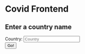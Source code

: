 # Covid Frontend

<script>
function country(){
    var country_name = document.getElementById("country").value;
    const url = "https://csa.rebeccaaa.tk/api/covid/daily/";
    fetch(url)
        // response is a RESTful "promise" on any successful fetch
        .then(response => {
        // check for response errors
        if (response.status !== 200) {
            error('GET API response failure: ' + response.status);
            return;
        }
        // valid response will have JSON data
        response.json().then(data => {
            console.log(data);
            for (const row of data.countries_stat) {
                if (country_name = data.country_name){
                    document.getElementById("cases").innerHTML = data.cases;
                }
        
            }



                            
        })
    })

}
</script>




<h2>Enter a country name</h2>
<label for="country">Country:</label>
<input type="text" id="country" name="country" placeholder="Country">
<br>
<button onclick="country()">Go!</button> 
<br>
<h3 id="cases"></h3>
<br>
<br>
 
